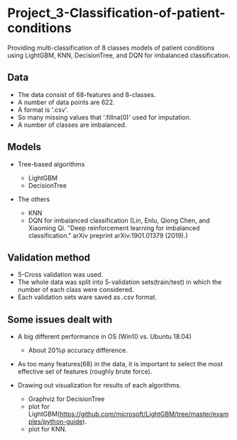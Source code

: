 # Project_3-Classification-of-patient-conditions

Providing multi-classification of 8 classes models of patient conditions using LightGBM, KNN, DecisionTree, and DQN for imbalanced classification.


## Data

- The data consist of 68-features and 8-classes.
- A number of data points are 622.
- A format is '.csv'.
- So many missing values that '.fillna(0)' used for imputation.
- A number of classes are imbalanced.


## Models

- Tree-based algorithms
  - LightGBM
  - DecisionTree
  
- The others
  - KNN
  - DQN for imbalanced classification (Lin, Enlu, Qiong Chen, and Xiaoming Qi. "Deep reinforcement learning for imbalanced classification." arXiv preprint arXiv:1901.01379 (2019).)


## Validation method

- 5-Cross validation was used.
- The whole data was split into 5-validation sets(train/test) in which the number of each class were considered. 
- Each validation sets ware saved as .csv format.


## Some issues dealt with

- A big different performance in OS (Win10 vs. Ubuntu 18.04)
  - About 20%p accuracy difference.

- As too many features(68) in the data, it is important to select the most effective set of features (roughly brute force). 

- Drawing out visualization for results of each algorithms.
  - Graphviz for DecisionTree
  - plot for LightGBM(https://github.com/microsoft/LightGBM/tree/master/examples/python-guide).
  - plot for KNN.
   
